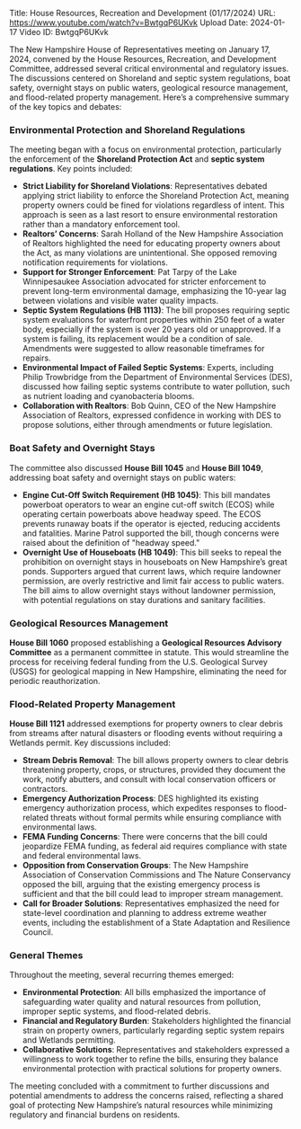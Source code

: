 Title: House Resources, Recreation and Development (01/17/2024)
URL: https://www.youtube.com/watch?v=BwtgqP6UKvk
Upload Date: 2024-01-17
Video ID: BwtgqP6UKvk

The New Hampshire House of Representatives meeting on January 17, 2024, convened by the House Resources, Recreation, and Development Committee, addressed several critical environmental and regulatory issues. The discussions centered on Shoreland and septic system regulations, boat safety, overnight stays on public waters, geological resource management, and flood-related property management. Here’s a comprehensive summary of the key topics and debates:

### **Environmental Protection and Shoreland Regulations**
The meeting began with a focus on environmental protection, particularly the enforcement of the **Shoreland Protection Act** and **septic system regulations**. Key points included:
- **Strict Liability for Shoreland Violations**: Representatives debated applying strict liability to enforce the Shoreland Protection Act, meaning property owners could be fined for violations regardless of intent. This approach is seen as a last resort to ensure environmental restoration rather than a mandatory enforcement tool.
- **Realtors’ Concerns**: Sarah Holland of the New Hampshire Association of Realtors highlighted the need for educating property owners about the Act, as many violations are unintentional. She opposed removing notification requirements for violations.
- **Support for Stronger Enforcement**: Pat Tarpy of the Lake Winnipesaukee Association advocated for stricter enforcement to prevent long-term environmental damage, emphasizing the 10-year lag between violations and visible water quality impacts.
- **Septic System Regulations (HB 1113)**: The bill proposes requiring septic system evaluations for waterfront properties within 250 feet of a water body, especially if the system is over 20 years old or unapproved. If a system is failing, its replacement would be a condition of sale. Amendments were suggested to allow reasonable timeframes for repairs.
- **Environmental Impact of Failed Septic Systems**: Experts, including Philip Trowbridge from the Department of Environmental Services (DES), discussed how failing septic systems contribute to water pollution, such as nutrient loading and cyanobacteria blooms.
- **Collaboration with Realtors**: Bob Quinn, CEO of the New Hampshire Association of Realtors, expressed confidence in working with DES to propose solutions, either through amendments or future legislation.

### **Boat Safety and Overnight Stays**
The committee also discussed **House Bill 1045** and **House Bill 1049**, addressing boat safety and overnight stays on public waters:
- **Engine Cut-Off Switch Requirement (HB 1045)**: This bill mandates powerboat operators to wear an engine cut-off switch (ECOS) while operating certain powerboats above headway speed. The ECOS prevents runaway boats if the operator is ejected, reducing accidents and fatalities. Marine Patrol supported the bill, though concerns were raised about the definition of "headway speed."
- **Overnight Use of Houseboats (HB 1049)**: This bill seeks to repeal the prohibition on overnight stays in houseboats on New Hampshire’s great ponds. Supporters argued that current laws, which require landowner permission, are overly restrictive and limit fair access to public waters. The bill aims to allow overnight stays without landowner permission, with potential regulations on stay durations and sanitary facilities.

### **Geological Resources Management**
**House Bill 1060** proposed establishing a **Geological Resources Advisory Committee** as a permanent committee in statute. This would streamline the process for receiving federal funding from the U.S. Geological Survey (USGS) for geological mapping in New Hampshire, eliminating the need for periodic reauthorization.

### **Flood-Related Property Management**
**House Bill 1121** addressed exemptions for property owners to clear debris from streams after natural disasters or flooding events without requiring a Wetlands permit. Key discussions included:
- **Stream Debris Removal**: The bill allows property owners to clear debris threatening property, crops, or structures, provided they document the work, notify abutters, and consult with local conservation officers or contractors.
- **Emergency Authorization Process**: DES highlighted its existing emergency authorization process, which expedites responses to flood-related threats without formal permits while ensuring compliance with environmental laws.
- **FEMA Funding Concerns**: There were concerns that the bill could jeopardize FEMA funding, as federal aid requires compliance with state and federal environmental laws.
- **Opposition from Conservation Groups**: The New Hampshire Association of Conservation Commissions and The Nature Conservancy opposed the bill, arguing that the existing emergency process is sufficient and that the bill could lead to improper stream management.
- **Call for Broader Solutions**: Representatives emphasized the need for state-level coordination and planning to address extreme weather events, including the establishment of a State Adaptation and Resilience Council.

### **General Themes**
Throughout the meeting, several recurring themes emerged:
- **Environmental Protection**: All bills emphasized the importance of safeguarding water quality and natural resources from pollution, improper septic systems, and flood-related debris.
- **Financial and Regulatory Burden**: Stakeholders highlighted the financial strain on property owners, particularly regarding septic system repairs and Wetlands permitting.
- **Collaborative Solutions**: Representatives and stakeholders expressed a willingness to work together to refine the bills, ensuring they balance environmental protection with practical solutions for property owners.

The meeting concluded with a commitment to further discussions and potential amendments to address the concerns raised, reflecting a shared goal of protecting New Hampshire’s natural resources while minimizing regulatory and financial burdens on residents.